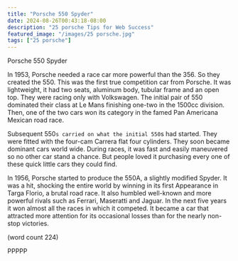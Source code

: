 ```yaml
---
title: "Porsche 550 Spyder"
date: 2024-08-26T00:43:18-08:00
description: "25 porsche Tips for Web Success"
featured_image: "/images/25 porsche.jpg"
tags: ["25 porsche"]
---
```


Porsche 550 Spyder


In 1953, Porsche needed a race car more powerful than the 
356. So they created the 550. This was the first true competition 
car from Porsche. It was lightweight, it had two seats, aluminum
body, tubular frame and an open top. They were racing only with 
Volkswagen. The initial pair of 550 dominated their class at Le 
Mans finishing one-two in the 1500cc division. Then, one of the two 
cars won its category in the famed Pan Americana Mexican road race. 

Subsequent 550`s carried on what the initial 550`s had started. 
They were fitted with the four-cam Carrera flat four cylinders. They 
soon became dominant cars world wide.  During races, it was fast 
and easily maneuvered so no other car stand a chance. But people 
loved it purchasing every one of these quick little cars they could find. 

In 1956, Porsche started to produce the 550A, a slightly modified 
Spyder. It was a hit, shocking the entire world by winning in its first 
Appearance in Targa Florio, a brutal road race. It also humbled well-known
and more powerful rivals such as Ferrari, Maseratti and Jaguar. 
In the next five years it won almost all the races in which it competed.
It became a car that attracted more attention for its occasional 
losses than for the nearly non-stop victories.

(word count 224)

PPPPP


